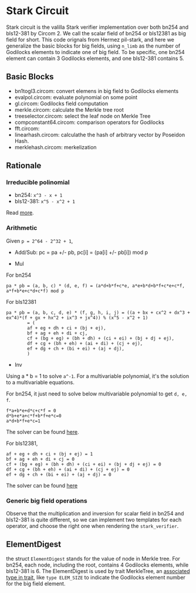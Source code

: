 # Stark Circuit

Stark circuit is the valilla Stark verifier implementation over both bn254 and bls12-381 by Circom 2. We call the scalar field of bn254 or bls12381 as big field for short.
This code orignals from Hermez pil-stark, and here we generalize the basic blocks for big fields, using `n_limb` as the number of Godilocks elements to indicate one of big field.
To be specific, one bn254 element can contain 3 Godilocks elements, and one bls12-381 contains 5.

## Basic Blocks

* bn1togl3.circom: convert elemens in big field to Godilocks elements
* evalpol.circom: evaluate polynomial on some point
* gl.circom: Godilocks field computation
* merkle.circom: calculate the Merkle tree root
* treeselector.circom: select the leaf node on Merkle Tree
* compconstant64.circom: comparison operators for Godilocks
* fft.circom:
* linearhash.circom: calculathe the hash of arbitrary vector by Poseidon Hash.
* merklehash.circom: merkelization

## Rationale

### Irreducible polinomial

* bn254: `x^3 - x + 1`
* bls12-381: `x^5 - x^2 + 1`

Read [more](https://www.partow.net/programming/polynomials/index.html).

### Arithmetic

Given `p = 2^64 - 2^32 + 1`,

* Add/Sub: pc = pa +/- pb, pc[i] = (pa[i] +/- pb[i]) mod p

* Mul

For bn254

```
pa * pb = (a, b, c) * (d, e, f) = (a*d+b*f+c*e, a*e+b*d+b*f+c*e+c*f, a*f+b*e+c*d+c*f) mod p
```

For bls12381


```
pa * pb = (a, b, c, d, e) * (f, g, h, i, j) = ((a + bx + cx^2 + dx^3 + ex^4)*(f + gx + hx^2 + ix^3 + jx^4)) % (x^5 - x^2 + 1)
        = (
        af + eg + dh + ci + (bj + ej),
        bf + ag + eh + di + cj,
        cf + (bg + eg) + (bh + dh) + (ci + ei) + (bj + dj + ej),
        df + cg + (bh + eh) + (ai + di) + (cj + ej),
        ef + dg + ch + (bi + ei) + (aj + dj),
        )
```

* Inv

Using a * b = 1 to solve `a^-1`. For a multivariable polynomial, it's the solution to a multivariable equations.

For bn254, it just need to solve below multivariable polynomial to get `d, e, f`.

```
f*a+b*e+d*c+c*f = 0
d*b+e*a+c*f+b*f+e*c=0
a*d+b*f+e*c=1
```

The solver can be found [here](https://www.polymathlove.com/polymonials/midpoint-of-a-line/symbolic-equation-solving.html#c=solve_algstepsequationsolvesystem&v247=d%252Ce%252Cf&v248=3&v249=f*a%2Bb*e%2Bd*c%2B%2520c*f%2520%253D%25200&v250=d*b%2Be*a%2Bc*f%2Bb*f%2Be*c%253D0&v251=a*d%2Bb*f%2Be*c%253D1).

For bls12381,

```
af + eg + dh + ci + (bj + ej) = 1
bf + ag + eh + di + cj = 0
cf + (bg + eg) + (bh + dh) + (ci + ei) + (bj + dj + ej) = 0
df + cg + (bh + eh) + (ai + di) + (cj + ej) = 0
ef + dg + ch + (bi + ei) + (aj + dj) = 0
```

The solver can be found [here](https://www.polymathlove.com/polymonials/midpoint-of-a-line/symbolic-equation-solving.html#c=solve_algstepsequationsolvesystem&v247=f%252Cg%252Ch%252Ci%252Cj&v248=5&v249=af%2520%2B%2520eg%2520%2B%2520dh%2520%2B%2520ci%2520%2B%2520%2528bj%2520%2B%2520ej%2529%2520%253D%25201&v250=bf%2520%2B%2520ag%2520%2B%2520eh%2520%2B%2520di%2520%2B%2520cj%2520%253D%25200&v251=cf%2520%2B%2520%2528bg%2520%2B%2520eg%2529%2520%2B%2520%2528bh%2520%2B%2520dh%2529%2520%2B%2520%2528ci%2520%2B%2520ei%2529%2520%2B%2520%2528bj%2520%2B%2520dj%2520%2B%2520ej%2529%2520%253D%25200&v252=df%2520%2B%2520cg%2520%2B%2520%2528bh%2520%2B%2520eh%2529%2520%2B%2520%2528ai%2520%2B%2520di%2529%2520%2B%2520%2528cj%2520%2B%2520ej%2529%2520%253D%25200&v253=ef%2520%2B%2520dg%2520%2B%2520ch%2520%2B%2520%2528bi%2520%2B%2520ei%2529%2520%2B%2520%2528aj%2520%2B%2520dj%2529%2520%253D%25200)

### Generic big field operations

Observe that the multiplication and inversion for scalar field in bn254 and bls12-381 is quite different, so we can implement two templates for each operator, and choose the right one when rendering the `stark_verifier`.


## ElementDigest

the struct `ElementDigest` stands for the value of node in Merkle tree. For bn254, each node, including the root, contains 4 Godilocks elements, while bls12-381 is 6.
The ElementDigest is used by trait MerkleTree, an [associated type in trait](https://doc.rust-lang.org/book/ch19-03-advanced-traits.html), like `type ELEM_SIZE` to indicate the Godilocks element number for the big field element.
